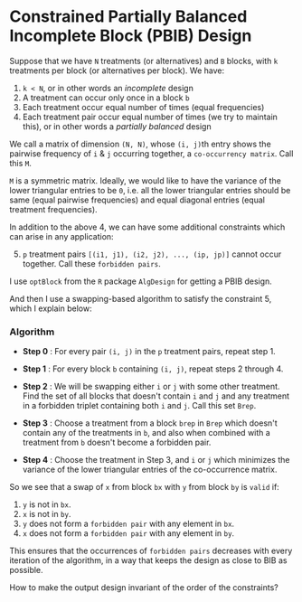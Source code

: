 # Constrained Partially Balanced Incomplete Block (PBIB) Design

Suppose that we have `N` treatments (or alternatives) and `B` blocks, with `k` treatments per block (or alternatives per block). We have:

1. `k < N`, or in other words an *incomplete* design
2. A treatment can occur only once in a block `b`
3. Each treatment occur equal number of times (equal frequencies)
4. Each treatment pair occur equal number of times (we try to maintain this), or in other words a *partially balanced* design

We call a matrix of dimension `(N, N)`, whose `(i, j)`th entry shows the pairwise frequency of `i` & `j` occurring together, a `co-occurrency matrix`. Call this `M`.

`M` is a symmetric matrix. Ideally, we would like to have the variance of the lower triangular entries to be `0`, i.e. all the lower triangular entries should be same (equal pairwise frequencies) and equal diagonal entries (equal treatment frequencies).

In addition to the above 4, we can have some additional constraints which can arise in any application:

5. `p` treatment pairs `[(i1, j1), (i2, j2), ..., (ip, jp)]` cannot occur together. Call these `forbidden pairs`.

I use `optBlock` from the `R` package `AlgDesign` for getting a PBIB design.

And then I use a swapping-based algorithm to satisfy the constraint 5, which I explain below:

### Algorithm
* **Step 0** : For every pair `(i, j)` in the `p` treatment pairs, repeat step 1.

* **Step 1** : For every block `b` containing `(i, j)`, repeat steps 2 through 4.

* **Step 2** : We will be swapping either `i` or `j` with some other treatment. Find the set of all blocks that doesn't contain `i` and `j` and any treatment in a forbidden triplet containing both `i` and `j`. Call this set `Brep`.

* **Step 3** : Choose a treatment from a block `brep` in `Brep` which doesn't contain any of the treatments in `b`, and also when combined with a treatment from `b` doesn't become a forbidden pair.

* **Step 4** : Choose the treatment in Step 3, and `i` or `j` which minimizes the variance of the lower triangular entries of the co-occurrence matrix.


So we see that a swap of `x` from block `bx` with `y` from block `by` is `valid` if:
1. `y` is not in `bx`.
2. `x` is not in `by`.
3. `y` does not form a `forbidden pair` with any element in `bx`.
4. `x` does not form a `forbidden pair` with any element in `by`.

This ensures that the occurrences of `forbidden pairs` decreases with every iteration of the algorithm, in a way that keeps the design as close to BIB as possible.

How to make the output design invariant of the order of the constraints?